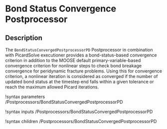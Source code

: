 # Bond Status Convergence Postprocessor

## Description

The `BondStatusConvergedPostprocessorPD` Postprocessor in combination with PicardSolve executioner provides a bond-status-based convergence criterion in addition to the MOOSE default primary-variable-based convergence criterion for nonlinear steps to check bond breakage convergence for peridynamic fracture problems. Using this for convergence criterion, a nonlinear iteration is considered as converged if the number of updated bond status at the timestep end falls within a given tolerance or reach the maximum allowed Picard iterations.

!syntax parameters /Postprocessors/BondStatusConvergedPostprocessorPD

!syntax inputs /Postprocessors/BondStatusConvergedPostprocessorPD

!syntax children /Postprocessors/BondStatusConvergedPostprocessorPD
